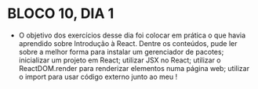 # BLOCO 10, DIA 1

- O objetivo dos exercícios desse dia foi colocar em prática o que havia aprendido sobre Introdução à React. Dentre os conteúdos, pude ler sobre a melhor forma para instalar um gerenciador de pacotes; inicializar um projeto em React; utilizar JSX no React; utilizar o ReactDOM.render para renderizar elementos numa página web; utilizar o import para usar código externo junto ao meu !
